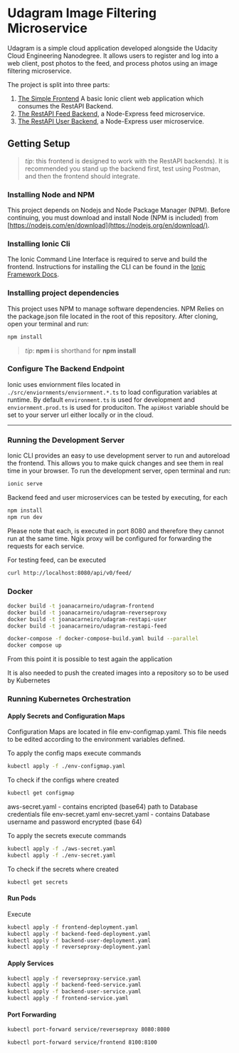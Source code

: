 # Udagram Image Filtering Microservice

Udagram is a simple cloud application developed alongside the Udacity Cloud Engineering Nanodegree. It allows users to register and log into a web client, post photos to the feed, and process photos using an image filtering microservice.

The project is split into three parts:
1. [The Simple Frontend](/udacity-c3-frontend)
A basic Ionic client web application which consumes the RestAPI Backend. 
2. [The RestAPI Feed Backend](/udacity-c3-restapi-feed), a Node-Express feed microservice.
3. [The RestAPI User Backend](/udacity-c3-restapi-user), a Node-Express user microservice.

## Getting Setup

> _tip_: this frontend is designed to work with the RestAPI backends). It is recommended you stand up the backend first, test using Postman, and then the frontend should integrate.

### Installing Node and NPM
This project depends on Nodejs and Node Package Manager (NPM). Before continuing, you must download and install Node (NPM is included) from [https://nodejs.com/en/download](https://nodejs.org/en/download/).

### Installing Ionic Cli
The Ionic Command Line Interface is required to serve and build the frontend. Instructions for installing the CLI can be found in the [Ionic Framework Docs](https://ionicframework.com/docs/installation/cli).

### Installing project dependencies

This project uses NPM to manage software dependencies. NPM Relies on the package.json file located in the root of this repository. After cloning, open your terminal and run:
```bash
npm install
```
>_tip_: **npm i** is shorthand for **npm install**


### Configure The Backend Endpoint
Ionic uses enviornment files located in `./src/enviornments/enviornment.*.ts` to load configuration variables at runtime. By default `environment.ts` is used for development and `enviornment.prod.ts` is used for produciton. The `apiHost` variable should be set to your server url either locally or in the cloud.

***
### Running the Development Server
Ionic CLI provides an easy to use development server to run and autoreload the frontend. This allows you to make quick changes and see them in real time in your browser. To run the development server, open terminal and run:

```bash
ionic serve
```

Backend feed and user microservices can be tested by executing, for each
```bash
npm install
npm run dev
```
Please note that each, is executed in port 8080 and therefore they cannot run at the same time. Ngix proxy will be configured for forwarding the requests for each service.

For testing feed, can be executed
```bash
curl http://localhost:8080/api/v0/feed/
```

### Docker
```bash
docker build -t joanacarneiro/udagram-frontend
docker build -t joanacarneiro/udagram-reverseproxy
docker build -t joanacarneiro/udagram-restapi-user
docker build -t joanacarneiro/udagram-restapi-feed

docker-compose -f docker-compose-build.yaml build --parallel
docker compose up
```
From this point it is possible to test again the application

It is also needed to push the created images into a repository so to be used by Kubernetes

### Running Kubernetes Orchestration
#### Apply Secrets and Configuration Maps
Configuration Maps are located in file env-configmap.yaml. This file needs to be edited according to the environment variables defined.

To apply the config maps execute commands
```bash
kubectl apply -f ./env-configmap.yaml
```

To check if the configs where created
```bash
kubectl get configmap
```
aws-secret.yaml - contains encripted (base64) path to Database credentials file env-secret.yaml
env-secret.yaml - contains Database username and password encrypted (base 64)

To apply the secrets execute commands
```bash
kubectl apply -f ./aws-secret.yaml
kubectl apply -f ./env-secret.yaml
```

To check if the secrets where created
```bash
kubectl get secrets
```

#### Run Pods
Execute 
```bash
kubectl apply -f frontend-deployment.yaml
kubectl apply -f backend-feed-deployment.yaml
kubectl apply -f backend-user-deployment.yaml
kubectl apply -f reverseproxy-deployment.yaml
```

#### Apply Services
```bash
kubectl apply -f reverseproxy-service.yaml
kubectl apply -f backend-feed-service.yaml
kubectl apply -f backend-user-service.yaml
kubectl apply -f frontend-service.yaml
```

#### Port Forwarding
```bash
kubectl port-forward service/reverseproxy 8080:8080
```

```bash
kubectl port-forward service/frontend 8100:8100
```

